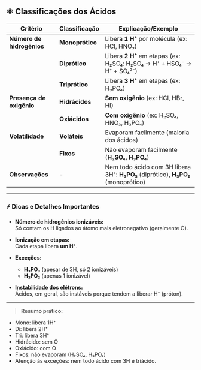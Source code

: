 ## ⚛️ Classificações dos Ácidos

|Critério|Classificação|Explicação/Exemplo|
|---|---|---|
|**Número de hidrogênios**|**Monoprótico**|Libera **1 H⁺** por molécula (ex: HCl, HNO₃)|
||**Diprótico**|Libera **2 H⁺** em etapas (ex: H₂SO₄: H₂SO₄ → H⁺ + HSO₄⁻ → H⁺ + SO₄²⁻)|
||**Triprótico**|Libera **3 H⁺** em etapas (ex: H₃PO₄)|
|**Presença de oxigênio**|**Hidrácidos**|**Sem oxigênio** (ex: HCl, HBr, HI)|
||**Oxiácidos**|**Com oxigênio** (ex: H₂SO₄, HNO₃, H₃PO₄)|
|**Volatilidade**|**Voláteis**|Evaporam facilmente (maioria dos ácidos)|
||**Fixos**|Não evaporam facilmente (**H₂SO₄, H₃PO₄**)|
|**Observações**|-|Nem todo ácido com 3H libera 3H⁺: **H₃PO₃** (diprótico), **H₃PO₂** (monoprótico)|

---

### ⚡ **Dicas e Detalhes Importantes**

- **Número de hidrogênios ionizáveis:**  
    Só contam os H ligados ao átomo mais eletronegativo (geralmente O).
    
- **Ionização em etapas:**  
    Cada etapa libera **um H⁺**.
    
- **Exceções:**
    - **H₃PO₃** (apesar de 3H, só 2 ionizáveis)
    - **H₃PO₂** (apenas 1 ionizável)
        
- **Instabilidade dos elétrons:**  
    Ácidos, em geral, são instáveis porque tendem a liberar H⁺ (próton).
    

---

> **Resumo prático:**

- Mono: libera 1H⁺
- Di: libera 2H⁺
- Tri: libera 3H⁺
- Hidrácido: sem O
- Oxiácido: com O
- Fixos: não evaporam (H₂SO₄, H₃PO₄)
- Atenção às exceções: nem todo ácido com 3H é triácido.